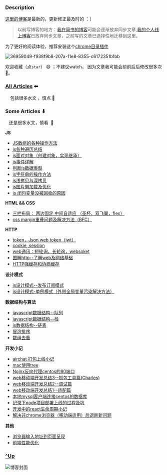 
### Description

[这里的博客](https://github.com/hxvin/blog/issues)是最新的，更新修正最及时的 ：）

> 以前写博客的地方：[我在简书的博客](https://www.jianshu.com/u/64d96b36bbc5)可能会逐渐放弃同步文章,[我的个人线上博客](http://www.hxvin.me)已放弃同步文章，之前写的文章已选择性地迁移到这里。


为了更好的阅读体验，推荐安装这个[chrome目录插件](https://chrome.google.com/webstore/detail/smart-toc/lifgeihcfpkmmlfjbailfpfhbahhibba)

![36959049-f938f9b8-207a-11e8-8355-c6172351b1bb](https://user-images.githubusercontent.com/24861316/36959109-451245c4-207b-11e8-8e0b-57a7b6edf70e.png)


欢迎收藏（点`star`） 😄 ；不建议watch， 因为文章我可能会前前后后修改很多次 🤣。


### [All Articles](https://github.com/hxvin/blog/issues) ⬅︎
    
    包括很多水文 ，慎点  🤣
 
###  Some Articles ⬇︎

    还是很多水文，慎看  🤣

<b>JS</b>

- [JS数组的各种操作方法](https://github.com/hxvin/blog/issues/14)
- [js各种遍历总结](https://github.com/hxvin/blog/issues/13)
- [js面对对象（创建对象，实现继承）](https://github.com/hxvin/blog/issues/31)
- [js事件详解](https://github.com/hxvin/blog/issues/30)
- [判断js数据类型 ](https://github.com/hxvin/blog/issues/25)
- [js字符串的操作方法](https://github.com/hxvin/blog/issues/12)
- [js浅拷贝与深拷贝](https://github.com/hxvin/blog/issues/18)
- [js图片懒加载及优化](https://github.com/hxvin/blog/issues/4)
- [js 闭包变量没被回收的原因 ](https://github.com/hxvin/blog/issues/39)

<b>HTML && CSS</b>

- [三栏布局： 两边固定 中间自适应 （圣杯，双飞翼，flex）](https://github.com/hxvin/blog/issues/29)
- [css margin重叠问题及解决方法（BFC） ](https://github.com/hxvin/blog/issues/40)

<b>HTTP</b>

- [token，Json web token（jwt）](https://github.com/hxvin/blog/issues/24)
- [cookie ,session ](https://github.com/hxvin/blog/issues/23)
- [web通讯：短轮询，长轮询，websoket](https://github.com/hxvin/blog/issues/33)
- [图解http--了解web及网络基础](https://github.com/hxvin/blog/issues/17)
- [HTTP强缓存和协商缓存](https://github.com/hxvin/blog/issues/32)

<b>设计模式</b>

- [js设计模式--发布订阅模式](https://github.com/hxvin/blog/issues/34)
- [js设计模式-单例模式（外带全局变量污染解决方法）](https://github.com/hxvin/blog/issues/26)

<b>数据结构与算法</b>

- [javascript数据结构--队列](https://github.com/hxvin/blog/issues/16)
- [javascript数据结构--栈](https://github.com/hxvin/blog/issues/15)
- [js数据结构--链表 ](https://github.com/hxvin/blog/issues/36)
- [冒泡排序](https://github.com/hxvin/blog/issues/20)
- [数组去重](https://github.com/hxvin/blog/issues/19)

<b>开发小记</b>

- [airchat 打包上线小记 ](https://github.com/hxvin/blog/issues/28)
- [mac使用tree](https://github.com/hxvin/blog/issues/21)
- [Nginx反向代理centos的80端口](https://github.com/hxvin/blog/issues/11)
- [web移动端开发总结3--抓包工具篇(Charles)](https://github.com/hxvin/blog/issues/10)
- [web移动端开发总结2--调试篇](https://github.com/hxvin/blog/issues/9)
- [web移动端开发总结1--适配篇](https://github.com/hxvin/blog/issues/8)
- [本地mysql客户端连接centos的数据库](https://github.com/hxvin/blog/issues/7)
- [记录下node项目部署上线的过程及坑](https://github.com/hxvin/blog/issues/6)
- [开发中的react生命周期小记](https://github.com/hxvin/blog/issues/1)
- [解决非chrome浏览器（移动端适用）后退刷新问题](https://github.com/hxvin/blog/issues/2)

<b>其他</b>

- [浏览器输入地址到页面呈现](https://github.com/hxvin/blog/issues/37)
- [前端性能优化](https://github.com/hxvin/blog/issues/38)

### [^Up](#top)


![博客封面](https://github.com/hxvin/blog/blob/master/image/23211103_1373530984051.jpg?raw=true)



